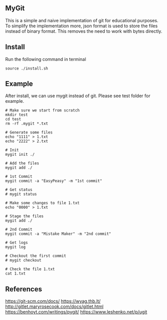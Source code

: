 ## MyGit

This is a simple and naive implementation of git for educational purposes. To simplify the implementation more, json format is used to store the files instead of binary format. This removes the need to work with bytes directly.

## Install

Run the following command in terminal
```
source ./install.sh
```

## Example
After install, we can use mygit instead of git.
Please see test folder for example.

```
# Make sure we start from scratch
mkdir test
cd test
rm -rf .mygit *.txt

# Generate some files
echo "1111" > 1.txt
echo "2222" > 2.txt

# Init
mygit init ./

# Add the files
mygit add ./

# 1st Commit
mygit commit -a "EasyPeasy" -m "1st commit"

# Get status
# mygit status

# Make some changes to file 1.txt
echo "0000" > 1.txt

# Stage the files
mygit add ./

# 2nd Commit
mygit commit -a "Mistake Maker" -m "2nd commit"

# Get logs
mygit log

# Checkout the first commit
# mygit checkout 

# Check the file 1.txt
cat 1.txt

```

## References

https://git-scm.com/docs/
https://wyag.thb.lt/
http://gitlet.maryrosecook.com/docs/gitlet.html
https://benhoyt.com/writings/pygit/
https://www.leshenko.net/p/ugit
